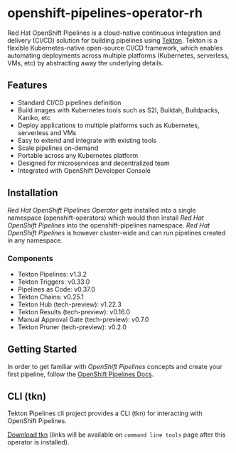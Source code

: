 # openshift-pipelines-operator-rh

Red Hat OpenShift Pipelines is a cloud-native continuous integration and delivery
(CI/CD) solution for building pipelines using [Tekton](https://tekton.dev).
Tekton is a flexible Kubernetes-native open-source CI/CD framework, which
enables automating deployments across multiple platforms (Kubernetes,
serverless, VMs, etc) by abstracting away the underlying details.

## Features

* Standard CI/CD pipelines definition
* Build images with Kubernetes tools such as S2I, Buildah, Buildpacks, Kaniko, etc
* Deploy applications to multiple platforms such as Kubernetes, serverless and VMs
* Easy to extend and integrate with existing tools
* Scale pipelines on-demand
* Portable across any Kubernetes platform
* Designed for microservices and decentralized team
* Integrated with OpenShift Developer Console

## Installation

_Red Hat OpenShift Pipelines Operator_ gets installed into a single namespace (openshift-operators) which would then install _Red Hat OpenShift Pipelines_ into the openshift-pipelines namespace. _Red Hat OpenShift Pipelines_ is however cluster-wide and can run pipelines created in any namespace.

### Components

- Tekton Pipelines: v1.3.2
- Tekton Triggers: v0.33.0
- Pipelines as Code: v0.37.0
- Tekton Chains: v0.25.1
- Tekton Hub (tech-preview): v1.22.3
- Tekton Results (tech-preview): v0.16.0
- Manual Approval Gate (tech-preview): v0.7.0
- Tekton Pruner (tech-preview): v0.2.0

## Getting Started

In order to get familiar with _OpenShift Pipelines_ concepts and create your first pipeline, follow the [OpenShift Pipelines Docs](https://docs.openshift.com/pipelines/1.20/create/creating-applications-with-cicd-pipelines.html).

## CLI (tkn)

Tekton Pipelines cli project provides a CLI (tkn) for interacting with OpenShift Pipelines.

[Download tkn](/command-line-tools) (links will be available on `command line tools` page after this operator is installed).
